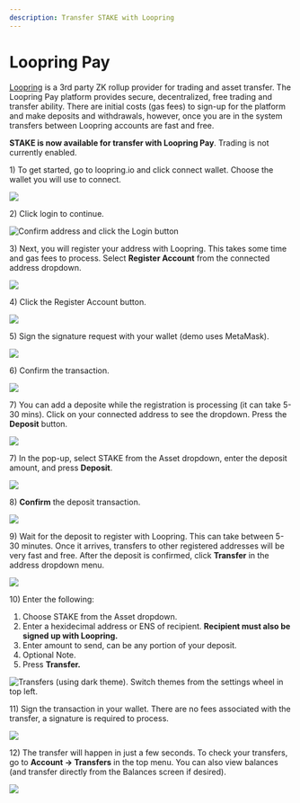 ```yaml
---
description: Transfer STAKE with Loopring
---
```


# Loopring Pay

[Loopring](https://loopring.io/) is a 3rd party ZK rollup provider for trading and asset transfer.  The Loopring Pay platform provides secure, decentralized, free trading and transfer ability. There are initial costs (gas fees) to sign-up for the platform and make deposits and withdrawals, however, once you are in the system transfers between Loopring accounts are fast and free.

**STAKE is now available for transfer with Loopring Pay**. Trading is not currently enabled.

1\) To get started, go to loopring.io and click connect wallet. Choose the wallet you will use to connect.

![](../../../../.gitbook/assets/LRa1.jpg)

2\) Click login to continue.

![Confirm address and click the Login button](../../../../.gitbook/assets/LRa2.jpg)

3\) Next, you will register your address with Loopring. This takes some time and gas fees to process. Select **Register Account** from the connected address dropdown.

![](../../../../.gitbook/assets/LRa3.jpg)

4\) Click the Register Account button.

![](../../../../.gitbook/assets/LRa4.jpg)

5\) Sign the signature request with your wallet (demo uses MetaMask).

![](../../../../.gitbook/assets/transfer-replace.jpg)

6\) Confirm the transaction.

![](../../../../.gitbook/assets/LR5a.jpg)

7\) You can add a deposite while the registration is processing (it can take 5-30 mins). Click on your connected address to see the dropdown. Press the **Deposit** button.

![](../../../../.gitbook/assets/LR6a.jpg)

7\) In the pop-up, select STAKE from the Asset dropdown, enter the deposit amount, and press **Deposit**.

![](../../../../.gitbook/assets/LR7a.jpg)

8\) **Confirm** the deposit transaction.

![](../../../../.gitbook/assets/LR8a.jpg)

9\) Wait for the deposit to register with Loopring. This can take between 5-30 minutes. Once it arrives, transfers to other registered addresses will be very fast and free. After the deposit is confirmed, click **Transfer** in the address dropdown menu.

![](../../../../.gitbook/assets/LR9a.jpg)

10\) Enter the following:

1. Choose STAKE from the Asset dropdown.
2. Enter a hexidecimal address or ENS of recipient. **Recipient must also be signed up with Loopring.**
3. Enter amount to send, can be any portion of your deposit.
4. Optional Note.
5. Press **Transfer.**

![Transfers (using dark theme). Switch themes from the settings wheel in top left.](../../../../.gitbook/assets/transfer-1.jpg)

11\) Sign the transaction in your wallet. There are no fees associated with the transfer, a signature is required to process.

![](../../../../.gitbook/assets/transfer-2.jpg)

12\) The transfer will happen in just a few seconds. To check your transfers, go to **Account -> Transfers** in the top menu. You can also view balances (and transfer directly from the Balances screen if desired).

![](../../../../.gitbook/assets/transfers-3.jpg)
